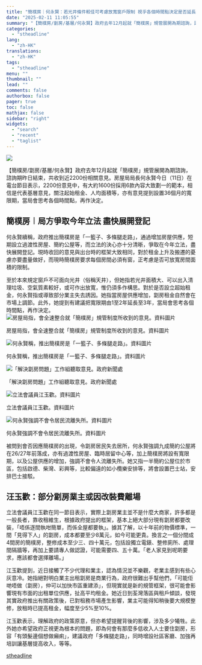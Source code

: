 ```yaml
---
title: "簡樸房｜何永賢：若光井條件較佳可考慮放寬窗戶限制 視乎各個時間點決定是否延長寬限期"
date: "2025-02-11 11:05:55"
summary: "【簡樸房/劏房/基層/何永賢】政府去年12月起就「簡樸房」規管展開為期諮詢，諮..."
categories:
  - "stheadline"
lang:
  - "zh-HK"
translations:
  - "zh-HK"
tags:
  - "stheadline"
menu: ""
thumbnail: ""
lead: ""
comments: false
authorbox: false
pager: true
toc: false
mathjax: false
sidebar: "right"
widgets:
  - "search"
  - "recent"
  - "taglist"
---
```


![](https://image.stheadline.com/f/680p0/0x0/100/none/9cf0a188319a0f2d9d1a8d2b513bc57a/stheadline/inewsmedia/20250211/_2025021111043213182.jpg)






【簡樸房/劏房/基層/何永賢】政府去年12月起就「簡樸房」規管展開為期諮詢，諮詢期昨日結束，共收到近2200份相關意見。房屋局局長何永賢今日（11日）在電台節目表示，2200份意見中，有大約1600份採用6款內容大致劃一的範本，相信是代表基層意見，關注起始租金、人均面積等，亦有意見提到設置36個月的寬限期，當局會思考各個時間點，再作決定。

簡樸房︱局方爭取今年立法 盡快展開登記
-------------------

何永賢續稱，政府推出簡樸房是「一籃子、多條腿走路」，通過增加房屋供應，短期設立過渡性房屋、簡約公屋等，而立法的決心亦十分清晣，爭取在今年立法，盡快展開登記。現時收回的意見與出台時的框架大致相同，對於租金上升及搬遷的憂慮亦要盡量做好，而現時簡樸房要求每個房間必須有窗，正考慮是否可放寬房間面積的限制。

至於本來規定窗戶不可面向光井（俗稱天井），但她指若光井面積大、可以出入清理垃圾、空氣質素較好，或可作出放寬，惟仍須多作構思。對於是否設立超始租金，何永賢指或導致部分業主失去誘因。她指當房屋供應增加，劏房租金自然會在巿場上調節。此外，她提到有建議把寬限期由1至2年延長至3年，當局會思考各個時間點，再作決定。
 ![房屋局指，會全速整合就「簡樸房」規管制度所收到的意見。資料圖片](https://image.hkhl.hk/f/1024p0/0x0/100/none/48dce90d02ecf8c289bdc30b3a494d20/2025-02/_2025011312562313575.jpg)


房屋局指，會全速整合就「簡樸房」規管制度所收到的意見。資料圖片



 ![何永賢稱，推出簡樸房是「一籃子、多條腿走路」。資料圖片](https://image.hkhl.hk/f/1024p0/0x0/100/none/455e0516a0fc782bf4503641e1664ad8/2025-02/i_src_570520461.jpg)


何永賢稱，推出簡樸房是「一籃子、多條腿走路」。資料圖片



 ![「解決劏房問題」工作組聽取意見。政府新聞處](https://image.hkhl.hk/f/1024p0/0x0/100/none/2c6854d8619395e2a21939f9151ab97f/2025-02/loadPhoto_0.jpg)


「解決劏房問題」工作組聽取意見。政府新聞處



 ![立法會議員江玉歡。資料圖片](https://image.hkhl.hk/f/1024p0/0x0/100/none/94cc9c2302036d103d288794e16fb240/2025-02/i_src_404971305.jpg)


立法會議員江玉歡。資料圖片



 ![何永賢強調不會令居民流離失所。資料圖片](https://image.hkhl.hk/f/1024p0/0x0/100/none/f57993e90fe755f1fe0bfcbb8aede7f0/2025-02/i_src_043048061.jpg)


何永賢強調不會令居民流離失所。資料圖片




被問到會否因應簡樸房的出現，令劏房居民失去居所，何永賢強調九成簡約公屋將在26/27年前落成，亦有過渡性房屋、臨時居留中心等，加上簡樸房將設有寬限期，以及公屋供應的增加，強調不會令人流離失所。她又指一半簡約公屋位於巿區，包括啟德、柴灣、彩興等，比較偏遠的如小欖樂安排等，將會設置巴士站，安排巴士接駁。

汪玉歡：部分劏房業主或因改裝費離場
-----------------

立法會議員江玉歡在同一節目表示，實際上劏房業主並不是什麼大商家，許多都是一般長者，靠收租維生，根據政府提出的框架，基本上絕大部分現有劏房都要改裝，「唔係逐間執咁簡單，而係全屋都要執」。據其了解，以十年前的物價標準，一間「見得下人」的劏房，成本都要至少8萬元，如今可能更貴。換言之一個分間成4間房的簡樸房，整修成本至少三、四十萬元，包括設獨立電錶、整修廁所、處理間隔牆等，再加上要請專人做認證，可能需要四、五十萬。「老人家見到呢啲要求，應該都會選擇離場。」

江玉歡提到，近日接觸了不少代理和業主，認為情況並不樂觀，老業主感到有些心灰意冷。她指絕對明白業主出租劏房是商業行為，政府很難出手幫他們，「可能佢哋唔做（劏房），仲可以加快市區重建添」，但現實就是新的規管框架，很可能會影響現有市面的出租單位供應，扯高平均租金。她近日到荃灣落區與租戶傾談，發現其實政府推出有關政策後，已對租務市場產生影響，業主可能得知稍後要大規模整修，放租時已提高租金，幅度至少5%至10%。

江玉歡表示，理解政府的政策原意，但亦希望提醒背後的影響，涉及多少犧牲。此外她亦希望政府正視更為根本的問題，即為何會有那麼多低收入人士要住劏房，形容「有頭髮邊個想做癩痢」，建議政府「多條腿走路」，同時增設社區客廳、加強再培訓讓基層提高收入，等等。

[stheadline](https://std.stheadline.com/realtime/article/2052035/即時-港聞-簡樸房-何永賢-若光井條件較佳可考慮放寬窗戶限制-視乎各個時間點決定是否延長寬限期)
